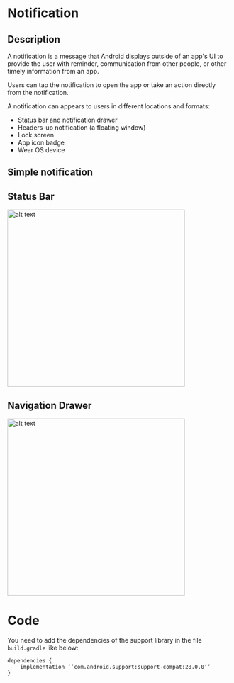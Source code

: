 # Notification
## Description
A notification is a message that Android displays outside of an app's UI
to provide the user with reminder, communication from other people, or other
timely information from an app.

Users can tap the notification to open the app or take an action directly
from the notification.

A notification can appears to users in different locations and formats:
- Status bar and notification drawer
- Headers-up notification (a floating window)
- Lock screen
- App icon badge
- Wear OS device

## Simple notification

## Status Bar
<img src="https://github.com/lemarcque/software-skills/blob/master/android/notificationd-drawer/ressource/img/status_bar.png?raw=true" alt="alt text" width="400">

## Navigation Drawer
<img src="https://github.com/lemarcque/software-skills/blob/master/android/notificationd-drawer/ressource/img/navigation-drawer.png?raw=true" alt="alt text" width="400">

# Code
You need to add the dependencies of the support library in the file `build.gradle` like below:
```
dependencies {
    implementation ‘’com.android.support:support-compat:28.0.0’’
}
```
